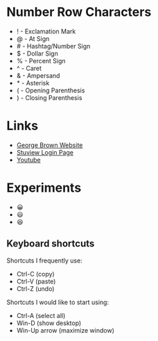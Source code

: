 # Number Row Characters

* ! - Exclamation Mark
* @ - At Sign
* \# - Hashtag/Number Sign
* $ - Dollar Sign
* % - Percent Sign
* ^ - Caret
* & - Ampersand
* \* - Asterisk
* ( - Opening Parenthesis
* ) - Closing Parenthesis

# Links

* [George Brown Website](https://www.georgebrown.ca)
* [Stuview Login Page](https://www.stuview.georgebrown.ca)
* [Youtube](https://www.youtube.com)

# Experiments

* 😀
* 😃
* 😆

## Keyboard shortcuts
Shortcuts I frequently use: 
- Ctrl-C (copy)
- Ctrl-V (paste)
- Ctrl-Z (undo)

Shortcuts I would like to start using:
- Ctrl-A (select all)
- Win-D (show desktop)
- Win-Up arrow (maximize window)